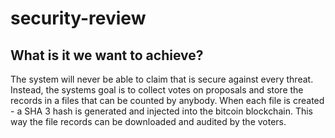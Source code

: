 # security-review

## What is it we want to achieve?

The system will never be able to claim that is secure against every threat. Instead, the systems goal is to collect votes on proposals and store the records in a files that can be counted by anybody. When each file is created - a SHA 3 hash is generated and injected into the bitcoin blockchain. This way the file records can be downloaded and audited by the voters.

